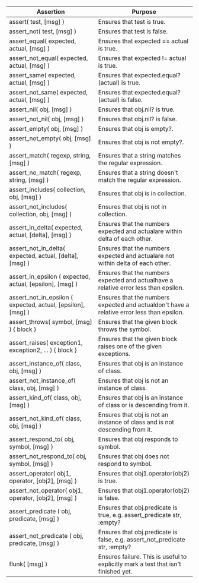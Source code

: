 | Assertion                                                    | Purpose                                                                                    |
| ------------------------------------------------------------ | ------------------------------------------------------------------------------------------ |
| assert( test, [msg] )                                        | Ensures that test is true.                                                                 |
| assert_not( test, [msg] )                                    | Ensures that test is false.                                                                |
| assert_equal( expected, actual, [msg] )                      | Ensures that expected == actual is true.                                                   |
| assert_not_equal( expected, actual, [msg] )                  | Ensures that expected != actual is true.                                                   |
| assert_same( expected, actual, [msg] )                       | Ensures that expected.equal?(actual) is true.                                              |
| assert_not_same( expected, actual, [msg] )                   | Ensures that expected.equal?(actual) is false.                                             |
| assert_nil( obj, [msg] )                                     | Ensures that obj.nil? is true.                                                             |
| assert_not_nil( obj, [msg] )                                 | Ensures that obj.nil? is false.                                                            |
| assert_empty( obj, [msg] )                                   | Ensures that obj is empty?.                                                                |
| assert_not_empty( obj, [msg] )                               | Ensures that obj is not empty?.                                                            |
| assert_match( regexp, string, [msg] )                        | Ensures that a string matches the regular expression.                                      |
| assert_no_match( regexp, string, [msg] )                     | Ensures that a string doesn't match the regular expression.                                |
| assert_includes( collection, obj, [msg] )                    | Ensures that obj is in collection.                                                         |
| assert_not_includes( collection, obj, [msg] )                | Ensures that obj is not in collection.                                                     |
| assert_in_delta( expected, actual, [delta], [msg] )          | Ensures that the numbers expected and actualare within delta of each other.                |
| assert_not_in_delta( expected, actual, [delta], [msg] )      | Ensures that the numbers expected and actualare not within delta of each other.            |
| assert_in_epsilon ( expected, actual, [epsilon], [msg] )     | Ensures that the numbers expected and actualhave a relative error less than epsilon.       |
| assert_not_in_epsilon ( expected, actual, [epsilon], [msg] ) | Ensures that the numbers expected and actualdon't have a relative error less than epsilon. |
| assert_throws( symbol, [msg] ) { block }                     | Ensures that the given block throws the symbol.                                            |
| assert_raises( exception1, exception2, ... ) { block }       | Ensures that the given block raises one of the given exceptions.                           |
| assert_instance_of( class, obj, [msg] )                      | Ensures that obj is an instance of class.                                                  |
| assert_not_instance_of( class, obj, [msg] )                  | Ensures that obj is not an instance of class.                                              |
| assert_kind_of( class, obj, [msg] )                          | Ensures that obj is an instance of class or is descending from it.                         |
| assert_not_kind_of( class, obj, [msg] )                      | Ensures that obj is not an instance of class and is not descending from it.                |
| assert_respond_to( obj, symbol, [msg] )                      | Ensures that obj responds to symbol.                                                       |
| assert_not_respond_to( obj, symbol, [msg] )                  | Ensures that obj does not respond to symbol.                                               |
| assert_operator( obj1, operator, [obj2], [msg] )             | Ensures that obj1.operator(obj2) is true.                                                  |
| assert_not_operator( obj1, operator, [obj2], [msg] )         | Ensures that obj1.operator(obj2) is false.                                                 |
| assert_predicate ( obj, predicate, [msg] )                   | Ensures that obj.predicate is true, e.g. assert_predicate str, :empty?                     |
| assert_not_predicate ( obj, predicate, [msg] )               | Ensures that obj.predicate is false, e.g. assert_not_predicate str, :empty?                |
| flunk( [msg] )                                               | Ensures failure. This is useful to explicitly mark a test that isn't finished yet.         |
